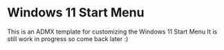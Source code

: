 # Windows 11 Start Menu

This is an ADMX template for customizing the Windows 11 Start Menu
It is still work in progress so come back later :)

